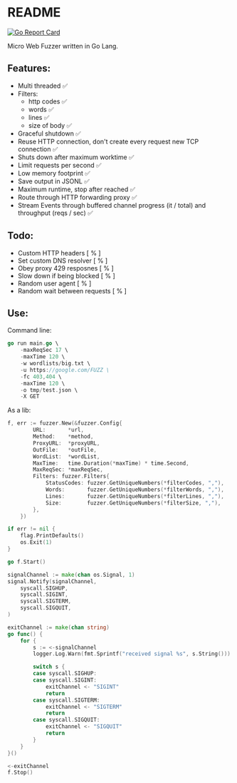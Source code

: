 # README
[![Go Report Card](https://goreportcard.com/badge/github.com/dpanic/fuzzer)](https://goreportcard.com/report/github.com/dpanic/fuzzer)

Micro Web Fuzzer written in Go Lang.

## Features:
- Multi threaded ✅
- Filters:
    - http codes ✅
    - words ✅
    - lines ✅
    - size of body ✅
- Graceful shutdown ✅
- Reuse HTTP connection, don't create every request new TCP connection ✅
- Shuts down after maximum worktime ✅
- Limit requests per second ✅
- Low memory footprint ✅
- Save output in JSONL ✅
- Maximum runtime, stop after reached ✅
- Route through HTTP forwarding proxy ✅
- Stream Events through buffered channel progress (it / total) and throughput (reqs / sec) ✅

## Todo:
- Custom HTTP headers [ % ]
- Set custom DNS resolver [ % ]
- Obey proxy 429 resposnes [ % ]
- Slow down if being blocked [ % ]
- Random user agent [ % ]
- Random wait between requests [ % ]



## Use:

Command line:
``` Go
go run main.go \
    -maxReqSec 17 \
    -maxTime 120 \
    -w wordlists/big.txt \
    -u https://google.com/FUZZ \
    -fc 403,404 \
    -maxTime 120 \
    -o tmp/test.json \
    -X GET
```

As a lib:
``` Go
f, err := fuzzer.New(&fuzzer.Config{
		URL:       *url,
		Method:    *method,
		ProxyURL:  *proxyURL,
		OutFile:   *outFile,
		WordList:  *wordList,
		MaxTime:   time.Duration(*maxTime) * time.Second,
		MaxReqSec: *maxReqSec,
		Filters: fuzzer.Filters{
			StatusCodes: fuzzer.GetUniqueNumbers(*filterCodes, ","),
			Words:       fuzzer.GetUniqueNumbers(*filterWords, ","),
			Lines:       fuzzer.GetUniqueNumbers(*filterLines, ","),
			Size:        fuzzer.GetUniqueNumbers(*filterSize, ","),
		},
	})

if err != nil {
    flag.PrintDefaults()
    os.Exit(1)
}

go f.Start()

signalChannel := make(chan os.Signal, 1)
signal.Notify(signalChannel,
    syscall.SIGHUP,
    syscall.SIGINT,
    syscall.SIGTERM,
    syscall.SIGQUIT,
)

exitChannel := make(chan string)
go func() {
    for {
        s := <-signalChannel
        logger.Log.Warn(fmt.Sprintf("received signal %s", s.String()))

        switch s {
        case syscall.SIGHUP:
        case syscall.SIGINT:
            exitChannel <- "SIGINT"
            return
        case syscall.SIGTERM:
            exitChannel <- "SIGTERM"
            return
        case syscall.SIGQUIT:
            exitChannel <- "SIGQUIT"
            return
        }
    }
}()

<-exitChannel
f.Stop()
```

